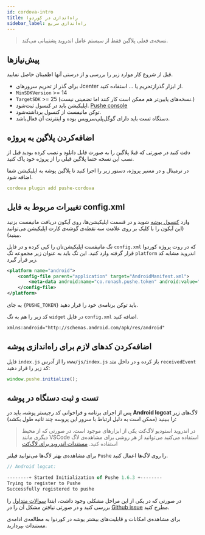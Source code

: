 ```yaml
---
id: cordova-intro
title: راه‌اندازی در کوردوا
sidebar_label: راه‌اندازی سریع
---
```


> نسخه‌ی فعلی پلاگین فقط از سیستم‌ عامل اندروید پشتیبانی می‌کند.

## پیش‌نیاز‌ها

قبل از شروع کار موارد زیر را بررسی و از درستی آنها اطمینان حاصل نمایید.

- برای گذر از تحریم سرور‌های Jcenter از ابزار گذرازتحریم یا ... استفاده کنید.
- `MinSDKVersion` >= 14
- `TargetSDK` >= 25 (نسخه‌های پایین‌تر هم ممکن است کار کنند اما تضمینی نیست.)
- اپلیکیشن باید در کنسول ثبت‌شود. [Pushe console](https://console.pushe.co)
- توکن مانیفست از کنسول برداشته‌شود.
- دستگاه تست باید دارای گوگل‌پلی‌سرویس بوده و اینترنت آن فعال‌باشد.

## اضافه‌کردن پلاگین به پروژه

دقت کنید در صورتی که قبلا پلاگین را به صورت فایل دانلود و نصب کرده بودید قبل از نصب این نسخه حتما پلاگین قبلی را از پروژه خود پاک کنید.

در ترمینال و در مسیر پروژه، دستور زیر را اجرا کنید تا پلاگین پوشه به اپلیکیشن شما اضافه شود.

```yml
cordova plugin add pushe-cordova
```

## تغییرات مربوط به فایل config.xml

وارد [کنسول پوشه](https://console.pushe.co) شوید و در قسمت اپلیکیشن‌ها، روی آیکون دریافت مانیفست بزنید (این آیکون را با کلیک بر روی علامت سه نقطه‌ی گوشه‌ی کارت اپلیکیشن می‌توانید ببینید).


تگ مانیفست اپلیکیشن‌تان را کپی کرده و در فایل `config.xml` که در روت پروژه کوردوا قرار گرفته وارد کنید. این تگ باید به عنوان زیر مجموعه تگ `platform` اندروید مشابه کد زیر قرار گیرد.


```xml
<platform name="android">
    <config-file parent="application" target="AndroidManifest.xml">
        <meta-data android:name="co.ronash.pushe.token" android:value="PUSHE_TOKEN" />
    </config-file>
</platform>
```

به جای `{PUSHE_TOKEN}` باید توکن برنامه‌ی خود را قرار دهید.

کد زیر را هم به تگ `widget` در فایل `config.xml` اضافه کنید.

```xml
xmlns:android="http://schemas.android.com/apk/res/android"
```

## اضافه‌کردن کدهای لازم برای راه‌اندازی پوشه

فایل `index.js` را از آدرس `www/js/index.js` باز کرده و در داخل متد `‍‍receivedEvent` کد زیر را قرار دهید:

```js
window.pushe.initialize();
```

## تست و ثبت دستگاه در پوشه

پس از اجرای برنامه و فراخوانی کد رجیستر پوشه، باید در **Android logcat** لاگ‌های زیر را ببینید (ممکن است به دلیل ارتباط با سرور این پروسه چند ثانیه طول بکشد):

> در اندروید استودیو لاگ‌کت یکی از ابزارهای موجود است. در صورتی که از محیط دیگری مانند VSCode استفاده‌ می‌کنید می‌توانید از هر روشی برای مشاهده‌ی لاگ استفاده کنید. [مستندات اندروید برای لاگ‌کت](https://developer.android.com/studio/command-line/logcat)

برای مشاهده‌ی بهتر لاگ‌ها می‌توانید فیلتر `Pushe` را روی لاگ‌ها اعمال کنید.

```js
// Android logcat:

--------+ Started Initialization of Pushe 1.6.3 +--------
Trying to register to Pushe
Successfully registered to pushe
```

در صورتی که در یکی از این مراحل مشکلی وجود داشت، ابتدا [سوالات متداول](/docs/flutter/flutter-errors) را بررسی کنید و در صورتی نیافتن مشکل آن را در [Github issue](https://github.com/pusheco/pushe-flutter/issues?utf8=%E2%9C%93&q=is%3Aissue) مطرح کنید.

برای مشاهده‌ی امکانات و قابلیت‌های بیشتر پوشه در کوردوا به مطالعه‌ی ادامه‌ی مستندات بپردازید.